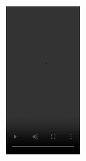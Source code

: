 <video src="![dafe4c8b8634d47f426bb67cc2e98bb3](https://github.com/user-attachments/assets/5af2e32d-3948-4295-859f-c1b811f4e926)" height="400" width="200">
